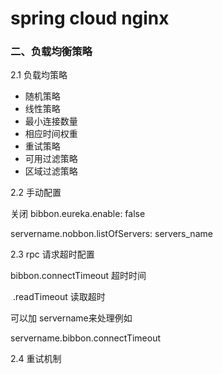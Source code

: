 # spring cloud nginx 

### 二、负载均衡策略

2.1 负载均策略

* 随机策略
* 线性策略
* 最小连接数量
* 相应时间权重
* 重试策略
* 可用过滤策略
* 区域过滤策略

2.2 手动配置

关闭 bibbon.eureka.enable: false

servername.nobbon.listOfServers: servers_name

2.3 rpc 请求超时配置

bibbon.connectTimeout 超时时间

​             .readTimeout 读取超时

可以加 servername来处理例如

servername.bibbon.connectTimeout 

2.4 重试机制



